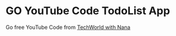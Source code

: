 # GO YouTube Code TodoList App  
Go free YouTube Code from [TechWorld with Nana]( https://www.youtube.com/watch?v=XCZWyN9ZbEQ)  


